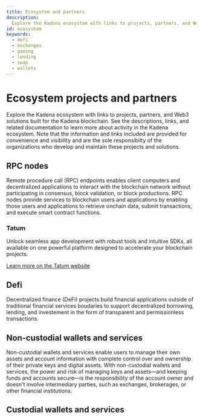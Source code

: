 ```yaml
---
title: Ecosystem and partners
description:
  Explore the Kadena ecosystem with links to projects, partners, and Web3 solutions built for the Kadena blockchain.
id: ecosystem
keywords:
  - defi
  - exchanges
  - gaming
  - lending
  - swap
  - wallets
---
```


# Ecosystem projects and partners

Explore the Kadena ecosystem with links to projects, partners, and Web3 solutions built for the Kadena blockchain.
See the descriptions, links, and related documentation to learn more about activity in the Kadena ecosystem.
Note that the information and links included are provided for convenience and visibility and are the sole responsibilty of the organizations who develop and maintain these projects and solutions.

## RPC nodes

Remote procedure call (RPC) endpoints enables client computers and decentralized applications to interact with the blockchain network without participating in consensus, block validation, or block productions. 
RPC nodes provide services to blockchain users and applications by enabling those users and applications to retrieve onchain data, submit transactions, and execute smart contract functions.

### Tatum

Unlock seamless app development with robust tools and intuitive SDKs, all available on one powerful platform designed to accelerate your blockchain projects.

[Learn more on the Tatum website](https://docs.tatum.io/reference/rpc-kadena)

## Defi

Decentralized finance (DeFi) projects build financial applications outside of traditional financial services boudaries to support decentralized borrowing, lending, and investement in the form of transparent and permissionless transactions.

## Non-custodial wallets and services

Non-custodial wallets and services enable users to manage their own assets and account information with complete control over and ownership of their private keys and digital assets. 
With non-custodial wallets and services, the power and risk of managing keys and assets—and keeping funds and accounts secure—is the responsibility of the account owner and doesn't involve intermediary parties, such as exchanges, brokerages, or other financial institutions.

## Custodial wallets and services
